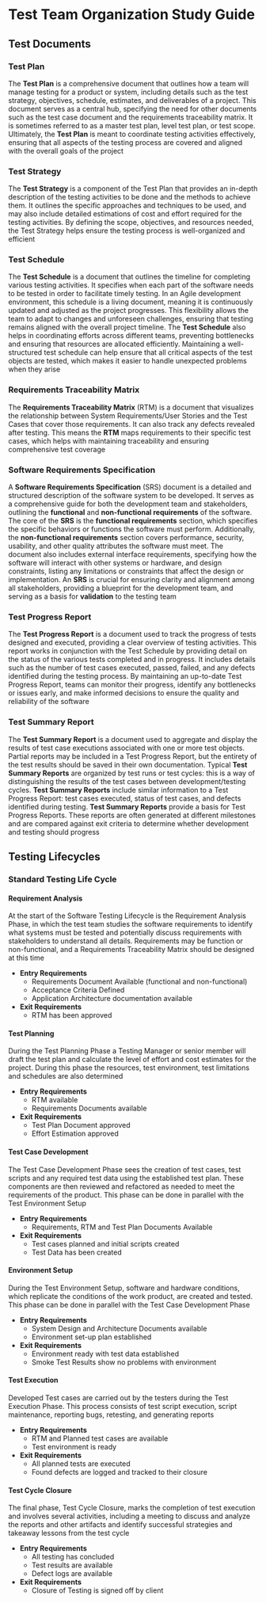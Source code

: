 # Test Team Organization Study Guide

## Test Documents

### Test Plan
The **Test Plan** is a comprehensive document that outlines how a team will manage testing for a product or system, including details such as the test strategy, objectives, schedule, estimates, and deliverables of a project. This document serves as a central hub, specifying the need for other documents such as the test case document and the requirements traceability matrix. It is sometimes referred to as a master test plan, level test plan, or test scope. Ultimately, the **Test Plan** is meant to coordinate testing activities effectively, ensuring that all aspects of the testing process are covered and aligned with the overall goals of the project

### Test Strategy
The **Test Strategy** is a component of the Test Plan that provides an in-depth description of the testing activities to be done and the methods to achieve them. It outlines the specific approaches and techniques to be used, and may also include detailed estimations of cost and effort required for the testing activities. By defining the scope, objectives, and resources needed, the Test Strategy helps ensure the testing process is well-organized and efficient

### Test Schedule
The **Test Schedule** is a document that outlines the timeline for completing various testing activities. It specifies when each part of the software needs to be tested in order to facilitate timely testing. In an Agile development environment, this schedule is a living document, meaning it is continuously updated and adjusted as the project progresses. This flexibility allows the team to adapt to changes and unforeseen challenges, ensuring that testing remains aligned with the overall project timeline. The **Test Schedule** also helps in coordinating efforts across different teams, preventing bottlenecks and ensuring that resources are allocated efficiently. Maintaining a well-structured test schedule can help ensure that all critical aspects of the test objects are tested, which makes it easier to handle unexpected problems when they arise

### Requirements Traceability Matrix
The **Requirements Traceability Matrix** (RTM) is a document that visualizes the relationship between System Requirements/User Stories and the Test Cases that cover those requirements. It can also track any defects revealed after testing. This means the **RTM** maps requirements to their specific test cases, which helps with maintaining traceability and ensuring comprehensive test coverage

### Software Requirements Specification
A **Software Requirements Specification** (SRS) document is a detailed and structured description of the software system to be developed. It serves as a comprehensive guide for both the development team and stakeholders, outlining the **functional** and **non-functional requirements** of the software. The core of the **SRS** is the **functional requirements** section, which specifies the specific behaviors or functions the software must perform. Additionally, the **non-functional requirements** section covers performance, security, usability, and other quality attributes the software must meet. The document also includes external interface requirements, specifying how the software will interact with other systems or hardware, and design constraints, listing any limitations or constraints that affect the design or implementation. An **SRS** is crucial for ensuring clarity and alignment among all stakeholders, providing a blueprint for the development team, and serving as a basis for **validation** to the testing team

### Test Progress Report
The **Test Progress Report** is a document used to track the progress of tests designed and executed, providing a clear overview of testing activities. This report works in conjunction with the Test Schedule by providing detail on the status of the various tests completed and in progress. It includes details such as the number of test cases executed, passed, failed, and any defects identified during the testing process. By maintaining an up-to-date Test Progress Report, teams can monitor their progress, identify any bottlenecks or issues early, and make informed decisions to ensure the quality and reliability of the software

### Test Summary Report
The **Test Summary Report** is a document used to aggregate and display the results of test case executions associated with one or more test objects. Partial reports may be included in a Test Progress Report, but the entirety of the test results should be saved in their own documentation. Typical **Test Summary Reports** are organized by test runs or test cycles: this is a way of distinguishing the results of the test cases between development/testing cycles. **Test Summary Reports** include similar information to a Test Progress Report: test cases executed, status of test cases, and defects identified during testing. **Test Summary Reports** provide a basis for Test Progress Reports. These reports are often generated at different milestones and are compared against exit criteria to determine whether development and testing should progress

## Testing Lifecycles

### Standard Testing Life Cycle

#### Requirement Analysis
At the start of the Software Testing Lifecycle is the Requirement Analysis Phase, in which the test team studies the software requirements to identify what systems must be tested and potentially discuss requirements with stakeholders to understand all details. Requirements may be function or non-functional, and a Requirements Traceability Matrix should be designed at this time
- **Entry Requirements**
    - Requirements Document Available (functional and non-functional)
    - Acceptance Criteria Defined
    - Application Architecture documentation available
- **Exit Requirements**
    - RTM has been approved

#### Test Planning
During the Test Planning Phase a Testing Manager or senior member will draft the test plan and calculate the level of effort and cost estimates for the project. During this phase the resources, test environment, test limitations and schedules are also determined
- **Entry Requirements**
    - RTM available
    - Requirements Documents available
- **Exit Requirements**
    - Test Plan Document approved
    - Effort Estimation approved

#### Test Case Development
The Test Case Development Phase sees the creation of test cases, test scripts and any required test data using the established test plan. These components are then reviewed and refactored as needed to meet the requirements of the product. This phase can be done in parallel with the Test Environment Setup
- **Entry Requirements**
    - Requirements, RTM and Test Plan Documents Available
- **Exit Requirements**
    - Test cases planned and initial scripts created
    - Test Data has been created

#### Environment Setup
During the Test Environment Setup, software and hardware conditions, which replicate the conditions of the work product, are created and tested. This phase can be done in parallel with the Test Case Development Phase
- **Entry Requirements**
    - System Design and Architecture Documents available
    - Environment set-up plan established
- **Exit Requirements**
    - Environment ready with test data established
    - Smoke Test Results show no problems with environment

#### Test Execution
Developed Test cases are carried out by the testers during the Test Execution Phase. This process consists of test script execution, script maintenance, reporting bugs, retesting, and generating reports
- **Entry Requirements**
    - RTM and Planned test cases are available
    - Test environment is ready
- **Exit Requirements**
    - All planned tests are executed
    - Found defects are logged and tracked to their closure

#### Test Cycle Closure
The final phase, Test Cycle Closure, marks the completion of test execution and involves several activities, including a meeting to discuss and analyze the reports and other artifacts and identify successful strategies and takeaway lessons from the test cycle
- **Entry Requirements**
    - All testing has concluded
    - Test results are available
    - Defect logs are available
- **Exit Requirements**
    - Closure of Testing is signed off by client
